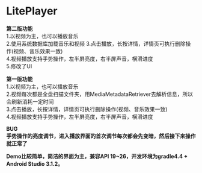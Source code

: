 # LitePlayer
<b>第二版功能</b>
<br/>
1.以视频为主，也可以播放音乐<br/>
2.使用系统数据库加载音乐和视频
3.点击播放，长按详情，详情页可执行删除操作(视频、音乐效果一致)<br/>
4.视频播放支持手势操作，左半屏亮度，右半屏声音，横滑进度<br/>
5.修改了UI


<b>第一版功能</b>
<br/>
1.以视频为主，也可以播放音乐<br/>
2.视频每次都是全盘扫描文件夹，用MediaMetadataRetriever去解析信息，所以会刷新消耗一定时间<br/>
3.点击播放，长按详情，详情页可执行删除操作(视频、音乐效果一致)<br/>
4.视频播放支持手势操作，左半屏亮度，右半屏声音，横滑进度<br/>



<b>BUG<b/><br/>
  手势操作的亮度调节，进入播放界面的首次调节每次都会先变暗，然后接下来操作就正常了

Demo比较简单，简洁的界面为主，兼容API 19~26，开发环境为gradle4.4 + Android Studio 3.1.2。
